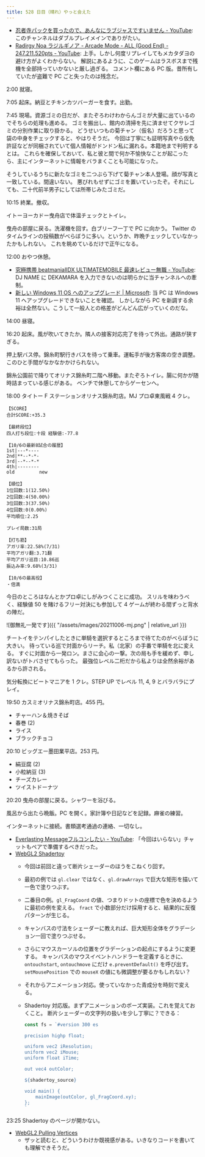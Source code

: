 ```yaml
---
title: 528 日目（晴れ）やっと会えた
---
```


* [忍者寺パックを買ったので、あんなにラブジャスですいません - YouTube](https://www.youtube.com/watch?v=GvLhvDeeHHA):
  このチャンネルはダブルプレイメインでありがたい。
* [Radirgy Noa ラジルギノア - Arcade Mode - ALL (Good End) - 247.211.520pts - YouTube](https://www.youtube.com/watch?v=jAeZpto9M50):
  上手。しかし何度リプレイしてもメカタダヨの避け方がよくわからない。
  解説にあるように、このゲームはラスボスまで残機を全部持っていかないと厳し過ぎる。
  コメント欄にある PC 版。昔所有していたが盗難で PC ごと失ったのは残念だ。

2:00 就寝。

7:05 起床。納豆とチキンカツバーガーを食す。出勤。

7:45 現場。資源ゴミの日だが、またぞろわけわからんゴミが大量に出ているのでそちらの処理も進める。
ゴミを搬出し、館内の清掃を先に済ませてクサレゴミの分別作業に取り掛かる。
どうせいつもの菊チャン（仮名）だろうと思って袋の中身をチェックすると、やはりそうだ。
今回は丁寧にも証明写真やら仮免許証などが同梱されていて個人情報がドンドン私に漏れる。本籍地まで判明するとは。
これらを確保しておいて、私と彼と間で何か不愉快なことが起こったら、主にインターネットに情報をバラまくことも可能になった。

そうしているうちに新たなゴミを二つぶら下げて菊チャン本人登場。顔が写真と一致している。間違いない。
悪びれもせずにゴミを置いていったぞ。それにしても、二十代前半男子にしては所帯じみたゴミだ。

10:15 終業。撤収。

イトーヨーカドー曳舟店で体温チェックとトイレ。

曳舟の部屋に戻る。洗濯機を回す。白ブリーフ一丁で PC に向かう。
Twitter のタイムラインの投稿数がべらぼうに多い。というか、昨晩チェックしていなかったかもしれない。
これを眺めているだけで正午になる。

12:00 おやつ休憩。

* [究極携帯 beatmaniaIIDX ULTIMATEMOBILE 最速レビュー無職 - YouTube](https://www.youtube.com/watch?v=76AESOy3vME):
  DJ NAME に DEKAMARA を入力できないのは明らかに当チャンネルへの牽制。
* [新しい Windows 11 OS へのアップグレード &#x7c; Microsoft](https://www.microsoft.com/ja-jp/windows/windows-11):
  当 PC は Windows 11 へアップグレードできないことを確認。
  しかしながら PC を新調する余裕は全然ない。こうして一般人との格差がどんどん広がっていくのだな。

14:00 昼寝。

16:20 起床。風が吹いてきたか。隣人の接客対応完了を待って外出。通路が狭すぎる。

押上駅バス停。錦糸町駅行きバスを待って乗車。運転手が後方客席の空き調整。
このひと手間がなかなかかけられない。

錦糸公園前で降りてオリナス錦糸町二階へ移動。またぞろトイレ。腸に何かが随時詰まっている感じがある。
ベンチで休憩してからゲーセンへ。

18:00 タイトー F ステーションオリナス錦糸町店。MJ プロ卓東風戦 4 クレ。

```text
【SCORE】
合計SCORE:+35.3

【最終段位】
四人打ち段位:十段 経験値:-77.8

【10/6の最新8試合の履歴】
1st|---*----
2nd|**--*-*-
3rd|--*--*-*
4th|--------
old         new

【順位】
1位回数:1(12.50%)
2位回数:4(50.00%)
3位回数:3(37.50%)
4位回数:0(0.00%)
平均順位:2.25

プレイ局数:31局

【打ち筋】
アガリ率:22.58%(7/31)
平均アガリ翻:3.71翻
平均アガリ巡目:10.86巡
振込み率:9.68%(3/31)

【10/6の最高役】
・倍満
```

今日のところはなんとかプロ卓にしがみつくことに成功。
スリルを味わうべく、経験値 50 を賭けるフリー対決にも参加して 4 ゲームが終わる間ずっと背水の陣だ。

![御無礼一発です]({{ "/assets/images/20211006-mj.png" | relative_url }})

チートイをテンパイしたときに単騎を選択するところまで待てたのがべらぼうに大きい。
待っている巡で対面からリーチ。私（北家）の手番で単騎を北に変える。
すぐに対面から一発ロン。まさに会心の一撃。次の局も手を緩めず、申し訳ないがトバさせてもらった。
最強位レベル二桁だから私よりは全然余裕があるから許される。

気分転換にビートマニアを 1 クレ。STEP UP でレベル 11, 4, 9 とバラバラにプレイ。

19:50 カスミオリナス錦糸町店。455 円。

* チャーハン＆焼きそば
* 春巻 (2)
* ライス
* ブラックチョコ

20:10 ビッグエー墨田業平店。253 円。

* 絹豆腐 (2)
* 小粒納豆 (3)
* チーズカレー
* ツイストドーナツ

20:20 曳舟の部屋に戻る。シャワーを浴びる。

風呂から出たら晩飯。PC を開く。家計簿や日記などを記録。麻雀の練習。

インターネットに接続。書類選考通過の連絡、一切なし。

* [Everlasting Messageフルコンしたい - YouTube](https://www.youtube.com/watch?v=AIYvus7PZUI):
  「今回はいらない」チャットもペアで準備するべきだった。
* [WebGL2 Shadertoy](https://webgl2fundamentals.org/webgl/lessons/webgl-shadertoy.html)
  * 今回は前回と違って断片シェーダーのほうをこねくり回す。
  * 最初の例では `gl.clear` ではなく、`gl.drawArrays` で巨大な矩形を描いて一色で塗りつぶす。
  * 二番目の例。`gl_FragCoord` の値、つまりドットの座標で色を決めるように最初の例を変える。
    `fract` で小数部分だけ採用すると、結果的に反復パターンが生じる。
  * キャンバスの寸法をシェーダーに教えれば、巨大矩形全体をグラデーション一回で塗りつぶせる。
  * さらにマウスカーソルの位置をグラデーションの起点にするように変更する。
    キャンバスのマウスイベントハンドラーを定義するときに、
    `ontouchstart`, `ontouchmove` にだけ `e.preventDefault()` を呼び出す。
    `setMousePosition` での `mouseX` の値にも微調整が要るかもしれない？
  * それからアニメーション対応。使っていなかった青成分を時刻で変える。
  * Shadertoy 対応版。まずアニメーションのポーズ実装。これを覚えておくこと。
    断片シェーダーの文字列の扱いを少し丁寧に？できる：

    ```javascript
    const fs = `#version 300 es

    precision highp float;
    
    uniform vec2 iResolution;
    uniform vec2 iMouse;
    uniform float iTime;
    
    out vec4 outColor;
    
    ${shadertoy_source}
    
    void main() {
        mainImage(outColor, gl_FragCoord.xy);
    };
    `
    ```

23:25 Shadertoy のページが開かない。

* [WebGL2 Pulling Vertices](https://webgl2fundamentals.org/webgl/lessons/webgl-pulling-vertices.html)
  * ザッと読むと、どういうわけか既視感がある。いきなりコードを書いても理解できそうだ。
